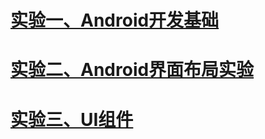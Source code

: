 ﻿

# [实验一、Android开发基础](https://github.com/91kennyS/AndroidDev/blob/master/docs/%E5%AE%9E%E9%AA%8C%E4%B8%80/%E5%AE%9E%E9%AA%8C%E4%B8%80.md)



# [实验二、Android界面布局实验](https://github.com/91kennyS/AndroidDev/blob/master/docs/%E5%AE%9E%E9%AA%8C%E4%BA%8C/%E5%AE%9E%E9%AA%8C%E4%BA%8C.md)



# [实验三、UI组件](https://github.com/91kennyS/AndroidDev/blob/master/docs/%E5%AE%9E%E9%AA%8C%E4%B8%89/%E5%AE%9E%E9%AA%8C%E4%B8%89.md)

